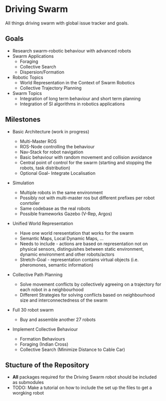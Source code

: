 # Driving Swarm
All things driving swarm with global issue tracker and goals.

## Goals
* Research swarm-robotic behaviour with advanced robots
* Swarm Applications
  * Foraging
  * Collective Search
  * Dispersion/Formation
* Robotic Topics
  * World Representation in the Context of Swarm Robotics
  * Collective Trajectory Planning
* Swarm Topics
  * Integration of long term behaviour and short term planning
  * Integration of SI algorithms in robotics applications
  
 
## Milestones

* Basic Architecture (work in progress)
  * Multi-Master ROS
  * ROS-Node controlling the behaviour
  * Nav-Stack for robot navigation
  * Basic behaviour with random movement and collision avoidance
  * Central point of control for the swarm (starting and stopping the robots, task distribution)
  * Optional Goal- Integrate Localisation
  
* Simulation
  * Multiple robots in the same environment
  * Possibly not with multi-master ros but different prefixes per robot conrtoller
  * Same codebase as the real robots
  * Possible frameworks Gazebo (V-Rep, Argos)
  
* Unified World Representation
  * Have one world reresentation that works for the swarm
  * Semantic Maps, Local Dynamic Maps, ...
  * Needs to include - actions are based on representation not on physical sensors, distinguishes between static environment, dynamic environment and other robots/actors
  * Stretch-Goal - representation contains virtual objects (i.e. pheromones, semantic information)
  
* Collective Path Planning
  * Solve movement conflicts by collectively agreeing on a trajectory for each robot in a neighbourhood
  * Different Strategies for solving conflicts based on neighbourhood size and interconnectedness of the swarm

* Full 30 robot swarm
  * Buy and assemble another 27 robots
  
* Implement Collective Behaviour
  * Formation Behaviours
  * Foraging (Indian Cross)
  * Collective Search (Minimize Distance to Cable Car)

## Stucture of the Repository

* **All** packages required for the Driving Swarm robot should be included as submodules
* TODO: Make a tutorial on how to include the set up the files to get a worgking robot
